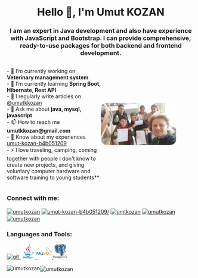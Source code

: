 <h1 align="center">Hello 👋, I'm Umut KOZAN</h1>
<h3 align="center">I am an expert in Java development and also have experience with JavaScript and Bootstrap. I can provide comprehensive, ready-to-use packages for both backend and frontend development.</h3>

<div style="display: flex; align-items: center;">
  <div style="flex: 1;">
    <p>
      - 🔭 I’m currently working on <strong>Veterinary management system</strong><br>
      - 🌱 I’m currently learning <strong>Spring Boot, Hibernate, Rest API</strong><br>
      - 📝 I regularly write articles on <a href="https://dev.to/umutkozan">@umutkkozan</a><br>
      - 💬 Ask me about <strong>java, mysql, javascript</strong><br>
      - 📫 How to reach me <strong>umutkkozan@gmail.com</strong><br>
      - 📄 Know about my experiences <a href="https://www.linkedin.com/in/umut-kozan-b4b051209/">umut-kozan-b4b051209</a><br>
      - ⚡ I love traveling, camping, coming together with people I don't know to create new projects, and giving voluntary computer hardware and software training to young students**
    </p>
  </div>
  <div style="flex: 1;">
    <img src="https://github.com/umutkozan/umutkozan/blob/f368344a36fa36c0d0f15827c35dac7c2ea60d83/267949951_4403877289734837_7588047111201399100_n.jpg" alt="Umut Kozan with Students" style="width:80%; border-radius: 15px;"/>
  </div>
</div>

<h3 align="left">Connect with me:</h3>
<p align="left">
<a href="https://dev.to/umutkozan" target="blank"><img align="center" src="https://raw.githubusercontent.com/rahuldkjain/github-profile-readme-generator/master/src/images/icons/Social/devto.svg" alt="umutkozan" height="30" width="40" /></a>
<a href="https://www.linkedin.com/in/umut-kozan-b4b051209/" target="blank"><img align="center" src="https://raw.githubusercontent.com/rahuldkjain/github-profile-readme-generator/master/src/images/icons/Social/linked-in-alt.svg" alt="umut-kozan-b4b051209/" height="30" width="40" /></a>
<a href="https://fb.com/umtkozan" target="blank"><img align="center" src="https://raw.githubusercontent.com/rahuldkjain/github-profile-readme-generator/master/src/images/icons/Social/facebook.svg" alt="umtkozan" height="30" width="40" /></a>
<a href="https://www.hackerrank.com/umutkkozan" target="blank"><img align="center" src="https://raw.githubusercontent.com/rahuldkjain/github-profile-readme-generator/master/src/images/icons/Social/hackerrank.svg" alt="umutkozan" height="30" width="40" /></a>
<a href="https://github.com/umutkozan" target="blank"><img align="center" src="https://raw.githubusercontent.com/rahuldkjain/github-profile-readme-generator/master/src/images/icons/Social/github.svg" alt="umutkozan" height="30" width="40" /></a>
</p>

<h3 align="left">Languages and Tools:</h3>
<p align="left"> 
<a href="https://git-scm.com/" target="_blank" rel="noreferrer"> 
  <img src="https://www.vectorlogo.zone/logos/git-scm/git-scm-icon.svg" alt="git" width="40" height="40"/> 
</a> 
<a href="https://www.java.com" target="_blank" rel="noreferrer"> 
  <img src="https://raw.githubusercontent.com/devicons/devicon/master/icons/java/java-original.svg" alt="java" width="40" height="40"/> 
</a> 
<a href="https://www.mysql.com/" target="_blank" rel="noreferrer"> 
  <img src="https://raw.githubusercontent.com/devicons/devicon/master/icons/mysql/mysql-original-wordmark.svg" alt="mysql" width="40" height="40"/> 
</a> 
<a href="https://www.postgresql.org" target="_blank" rel="noreferrer"> 
  <img src="https://raw.githubusercontent.com/devicons/devicon/master/icons/postgresql/postgresql-original-wordmark.svg" alt="postgresql" width="40" height="40"/> 
</a> 
</p>

<p><img align="left" src="https://github-readme-stats.vercel.app/api/top-langs?username=umutkozan&show_icons=true&locale=en&layout=compact" alt="umutkozan" /></p>

<p><img align="center" src="https://github-readme-stats.vercel.app/api?username=umutkozan&show_icons=true&locale=en" alt="umutkozan" /></p>
